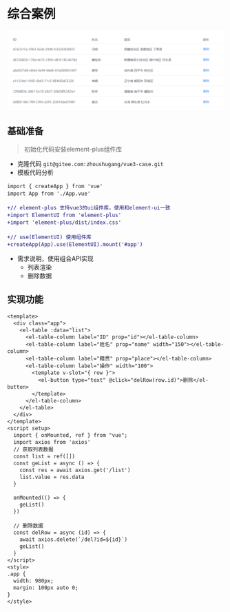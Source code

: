 # 综合案例

![image-20220713190914689](./images/image-20220713190914689.png)

## 基础准备

> 初始化代码安装element-plus组件库

- 克隆代码 `git@gitee.com:zhoushugang/vue3-case.git`
- 模板代码分析

```diff
import { createApp } from 'vue'
import App from './App.vue'

+// element-plus 支持vue3的ui组件库，使用和element-ui一致 
+import ElementUI from 'element-plus'
+import 'element-plus/dist/index.css'

+// use(ElementUI) 使用组件库
+createApp(App).use(ElementUI).mount('#app')
```



- 需求说明，使用组合API实现
  - 列表渲染
  - 删除数据



## 实现功能

```vue
<template>
  <div class="app">
    <el-table :data="list">
      <el-table-column label="ID" prop="id"></el-table-column>
      <el-table-column label="姓名" prop="name" width="150"></el-table-column>
      <el-table-column label="籍贯" prop="place"></el-table-column>
      <el-table-column label="操作" width="100">
        <template v-slot="{ row }">
          <el-button type="text" @click="delRow(row.id)">删除</el-button>
        </template>
      </el-table-column>
    </el-table>
  </div>
</template>
<script setup>
  import { onMounted, ref } from "vue";
  import axios from 'axios'
  // 获取列表数据
  const list = ref([])
  const geList = async () => {
    const res = await axios.get('/list')
    list.value = res.data
  }

  onMounted(() => {
    geList()
  })

  // 删除数据
  const delRow = async (id) => {
    await axios.delete(`/del?id=${id}`)
    geList()
  }
</script>
<style>
.app {
  width: 980px;
  margin: 100px auto 0;
}
</style>
```
